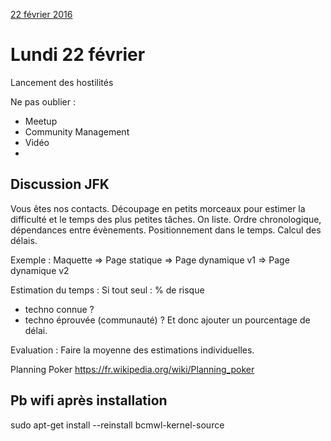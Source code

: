 
[22 février 2016](#lundi-22-fevrier)

# Lundi 22 février
Lancement des hostilités

Ne pas oublier : 
* Meetup
* Community Management
* Vidéo
* 

## Discussion JFK
Vous êtes nos contacts.
Découpage en petits morceaux pour estimer la difficulté et le temps des plus petites tâches.
On liste. Ordre chronologique, dépendances entre évènements.
Positionnement dans le temps.
Calcul des délais.

Exemple : 
Maquette => Page statique => Page dynamique v1 => Page dynamique v2

Estimation du temps : 
Si tout seul : % de risque
- techno connue ?
- techno éprouvée (communauté) ?
Et donc ajouter un pourcentage de délai.

Evaluation : 
Faire la moyenne des estimations individuelles.

Planning Poker
https://fr.wikipedia.org/wiki/Planning_poker



## Pb wifi après installation
 sudo apt-get install --reinstall bcmwl-kernel-source